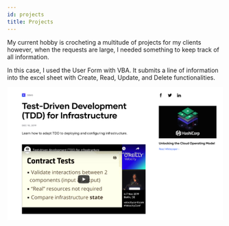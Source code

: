 ```yaml
---
id: projects
title: Projects
---
```


My current hobby is crocheting a multitude of projects for my clients however, when the requests are large, I needed something to keep track of all information. 

In this case, I used the User Form with VBA. It submits a line of information into the excel sheet with Create, Read, Update, and Delete functionalities. 

![CraftFormSnippet](./assets/rosemary.png)
